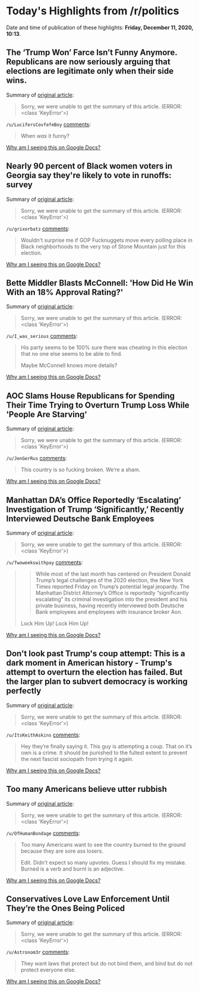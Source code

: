 # Today's Highlights from /r/politics

Date and time of publication of these highlights: **Friday, December 11, 2020, 10:13**.

## The ‘Trump Won’ Farce Isn’t Funny Anymore. Republicans are now seriously arguing that elections are legitimate only when their side wins.

Summary of [original article](https://www.nytimes.com/2020/12/11/opinion/trump-republicans-texas-lawsuit.html):

> Sorry, we were unable to get the summary of this article. (ERROR: <class 'KeyError'>)

`/u/LucifersCovfefeBoy` [comments](https://www.reddit.com/r/politics/comments/kb29j5/the_trump_won_farce_isnt_funny_anymore/):

> When *was* it funny?

[Why am I seeing this on Google Docs?](https://docs.google.com/document/d/1Dc6We63vOXIZsc0op-Bt4abqkYjXzOigalQqFxmvvbM/edit?usp=sharing)

## Nearly 90 percent of Black women voters in Georgia say they're likely to vote in runoffs: survey

Summary of [original article](https://thehill.com/homenews/campaign/529763-nearly-90-percent-of-black-women-voters-in-georgia-say-theyre-likely-to):

> Sorry, we were unable to get the summary of this article. (ERROR: <class 'KeyError'>)

`/u/grixorbatz` [comments](https://www.reddit.com/r/politics/comments/kb1k3e/nearly_90_percent_of_black_women_voters_in/):

> Wouldn't surprise me if GOP Fucknuggets move every polling place in Black neighborhoods to the very top of Stone Mountain just for this election.

[Why am I seeing this on Google Docs?](https://docs.google.com/document/d/1Dc6We63vOXIZsc0op-Bt4abqkYjXzOigalQqFxmvvbM/edit?usp=sharing)

## Bette Middler Blasts McConnell: 'How Did He Win With an 18% Approval Rating?'

Summary of [original article](https://thehill.com/blogs/in-the-know/in-the-know/529729-bette-middler-blasts-mcconnell-how-did-he-win-with-an-18):

> Sorry, we were unable to get the summary of this article. (ERROR: <class 'KeyError'>)

`/u/I_was_serious` [comments](https://www.reddit.com/r/politics/comments/kb2e0i/bette_middler_blasts_mcconnell_how_did_he_win/):

> His party seems to be 100% sure there was cheating in this election that no one else seems to be able to find.
> 
> Maybe McConnell knows more details?

[Why am I seeing this on Google Docs?](https://docs.google.com/document/d/1Dc6We63vOXIZsc0op-Bt4abqkYjXzOigalQqFxmvvbM/edit?usp=sharing)

## AOC Slams House Republicans for Spending Their Time Trying to Overturn Trump Loss While 'People Are Starving'

Summary of [original article](https://www.commondreams.org/news/2020/12/11/aoc-slams-house-republicans-spending-their-time-trying-overturn-trump-loss-while):

> Sorry, we were unable to get the summary of this article. (ERROR: <class 'KeyError'>)

`/u/JenGerRus` [comments](https://www.reddit.com/r/politics/comments/kb1mpz/aoc_slams_house_republicans_for_spending_their/):

> This country is so fucking broken. We’re a sham.

[Why am I seeing this on Google Docs?](https://docs.google.com/document/d/1Dc6We63vOXIZsc0op-Bt4abqkYjXzOigalQqFxmvvbM/edit?usp=sharing)

## Manhattan DA’s Office Reportedly ‘Escalating’ Investigation of Trump ‘Significantly,’ Recently Interviewed Deutsche Bank Employees

Summary of [original article](https://lawandcrime.com/high-profile/manhattan-das-office-reportedly-escalating-investigation-of-trump-significantly-recently-interviewed-deutsche-bank-employees/):

> Sorry, we were unable to get the summary of this article. (ERROR: <class 'KeyError'>)

`/u/Twoweekswithpay` [comments](https://www.reddit.com/r/politics/comments/kb3qq8/manhattan_das_office_reportedly_escalating/):

> > While most of the last month has centered on President Donald Trump’s legal challenges of the 2020 election, the New York Times reported Friday on Trump’s potential legal jeopardy. The Manhattan District Attorney’s Office is reportedly “significantly escalating” its criminal investigation into the president and his private business, having recently interviewed both Deutsche Bank employees and employees with insurance broker Aon.
> 
> Lock Him Up! Lock Him Up!

[Why am I seeing this on Google Docs?](https://docs.google.com/document/d/1Dc6We63vOXIZsc0op-Bt4abqkYjXzOigalQqFxmvvbM/edit?usp=sharing)

## Don't look past Trump's coup attempt: This is a dark moment in American history - Trump's attempt to overturn the election has failed. But the larger plan to subvert democracy is working perfectly

Summary of [original article](https://www.salon.com/2020/12/11/dont-look-past-trumps-coup-attempt-this-is-a-dark-moment-in-american-history/):

> Sorry, we were unable to get the summary of this article. (ERROR: <class 'KeyError'>)

`/u/ItsKeithAskins` [comments](https://www.reddit.com/r/politics/comments/kb1w5g/dont_look_past_trumps_coup_attempt_this_is_a_dark/):

> Hey they’re finally saying it. This guy is attempting a coup. That on it’s own is a crime. It should be punished to the fullest extent to prevent the next fascist sociopath from trying it again.

[Why am I seeing this on Google Docs?](https://docs.google.com/document/d/1Dc6We63vOXIZsc0op-Bt4abqkYjXzOigalQqFxmvvbM/edit?usp=sharing)

## Too many Americans believe utter rubbish

Summary of [original article](https://www.washingtonpost.com/opinions/2020/12/11/too-many-americans-believe-utter-rubbish/):

> Sorry, we were unable to get the summary of this article. (ERROR: <class 'KeyError'>)

`/u/OfHumanBondage` [comments](https://www.reddit.com/r/politics/comments/kb4qht/too_many_americans_believe_utter_rubbish/):

> Too many Americans want to see the country burned to the ground because they are sore ass losers.
> 
> Edit. Didn’t expect so many upvotes. Guess I should fix my mistake. Burned is a verb and burnt is an adjective.

[Why am I seeing this on Google Docs?](https://docs.google.com/document/d/1Dc6We63vOXIZsc0op-Bt4abqkYjXzOigalQqFxmvvbM/edit?usp=sharing)

## Conservatives Love Law Enforcement Until They’re the Ones Being Policed

Summary of [original article](https://www.motherjones.com/politics/2020/12/conservatives-love-law-enforcement-until-theyre-the-ones-being-policed/):

> Sorry, we were unable to get the summary of this article. (ERROR: <class 'KeyError'>)

`/u/Astronom3r` [comments](https://www.reddit.com/r/politics/comments/kb5a4s/conservatives_love_law_enforcement_until_theyre/):

> They want laws that protect but do not bind them, and bind but do not protect everyone else.

[Why am I seeing this on Google Docs?](https://docs.google.com/document/d/1Dc6We63vOXIZsc0op-Bt4abqkYjXzOigalQqFxmvvbM/edit?usp=sharing)

